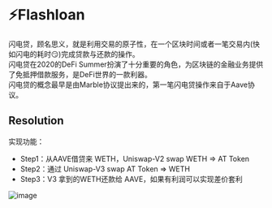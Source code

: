 # :zap:Flashloan

闪电贷，顾名思义，就是利用交易的原子性，在一个区块时间或者一笔交易内(快如闪电的耗时:smirk:)完成贷款与还款的操作。<br>
闪电贷在2020的DeFi Summer扮演了十分重要的角色，为区块链的金融业务提供了免抵押借款服务，是DeFi世界的一款利器。<br>
闪电贷的概念最早是由Marble协议提出来的，第一笔闪电贷操作来自于Aave协议。

## Resolution

实现功能：
- Step1：从AAVE借贷来 WETH，Uniswap-V2 swap WETH => AT Token
- Step2：通过 Uniswap-V3 swap AT Token => WETH
- Step3：V3 拿到的WETH还款给 AAVE，如果有利润可以实现差价套利

![image](https://user-images.githubusercontent.com/93460127/210203066-ed8768b8-0926-4894-8ff7-a1664d3e34b2.png)


